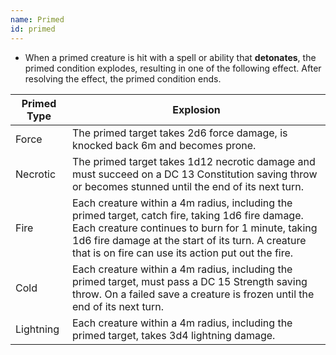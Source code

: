 ```yaml
---
name: Primed
id: primed
---
```



* When a primed creature is hit with a spell or ability that __detonates__, the primed condition explodes, resulting
in one of the following effect. After resolving the effect, the primed condition ends.


Primed Type | Explosion
--- | ---
Force | The primed target takes 2d6 force damage, is knocked back 6m and becomes prone.
Necrotic | The primed target takes 1d12 necrotic damage and must succeed on a DC 13 Constitution saving throw or becomes stunned until the end of its next turn.
Fire | Each creature within a 4m radius, including the primed target, catch fire, taking 1d6 fire damage. Each creature continues to burn for 1 minute, taking 1d6 fire damage at the start of its turn. A creature that is on fire can use its action put out the fire.
Cold | Each creature within a 4m radius, including the primed target, must pass a DC 15 Strength saving throw. On a failed save a creature is frozen until the end of its next turn.
Lightning | Each creature within a 4m radius, including the primed target, takes 3d4 lightning damage.
